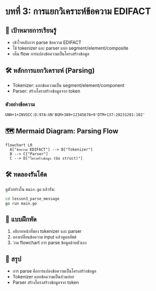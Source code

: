 # บทที่ 3: การแยกวิเคราะห์ข้อความ EDIFACT

## 🎯 เป้าหมายการเรียนรู้
- เข้าใจหลักการ parse ข้อความ EDIFACT
- ใช้ tokenizer และ parser แยก segment/element/composite
- เห็น flow การแปลงข้อความเป็นโครงสร้างข้อมูล

## 🛠️ หลักการแยกวิเคราะห์ (Parsing)
- Tokenizer: แยกข้อความเป็น segment/element/component
- Parser: สร้างโครงสร้างข้อมูลจาก token

### ตัวอย่างข้อความ
```
UNH+1+INVOIC:D:97A:UN'BGM+380+12345678+9'DTM+137:20231201:102'
```

## 🗺️ Mermaid Diagram: Parsing Flow
```mermaid
flowchart LR
  A["ข้อความ EDIFACT"] --> B["Tokenizer"]
  B --> C["Parser"]
  C --> D["โครงสร้างข้อมูล (Go struct)"]
```

## 🛠️ ทดลองรันโค้ด
ดูตัวอย่างใน `main.go` แล้วรัน:
```bash
cd lesson3_parse_message
go run main.go
```

## 📝 แบบฝึกหัด
1. อธิบายหน้าที่ของ tokenizer และ parser
2. ลองเปลี่ยนข้อความ input แล้วดูผลลัพธ์
3. วาด flowchart การ parse ข้อมูลด้วยตัวเอง

## 🔑 สรุป
- การ parse คือการแปลงข้อความเป็นโครงสร้างข้อมูล
- Tokenizer แยกข้อความเป็นส่วนย่อย
- Parser สร้างโครงสร้างข้อมูลจาก token 